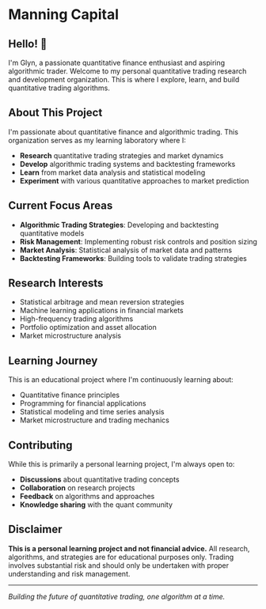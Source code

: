 # Manning Capital

## Hello! 👋

I'm Glyn, a passionate quantitative finance enthusiast and aspiring algorithmic trader. Welcome to my personal quantitative trading research and development organization. This is where I explore, learn, and build quantitative trading algorithms.

## About This Project

I'm passionate about quantitative finance and algorithmic trading. This organization serves as my learning laboratory where I:

- **Research** quantitative trading strategies and market dynamics
- **Develop** algorithmic trading systems and backtesting frameworks
- **Learn** from market data analysis and statistical modeling
- **Experiment** with various quantitative approaches to market prediction

## Current Focus Areas

- **Algorithmic Trading Strategies**: Developing and backtesting quantitative models
- **Risk Management**: Implementing robust risk controls and position sizing
- **Market Analysis**: Statistical analysis of market data and patterns
- **Backtesting Frameworks**: Building tools to validate trading strategies

## Research Interests

- Statistical arbitrage and mean reversion strategies
- Machine learning applications in financial markets
- High-frequency trading algorithms
- Portfolio optimization and asset allocation
- Market microstructure analysis

## Learning Journey

This is an educational project where I'm continuously learning about:
- Quantitative finance principles
- Programming for financial applications
- Statistical modeling and time series analysis
- Market microstructure and trading mechanics

## Contributing

While this is primarily a personal learning project, I'm always open to:
- **Discussions** about quantitative trading concepts
- **Collaboration** on research projects
- **Feedback** on algorithms and approaches
- **Knowledge sharing** with the quant community

## Disclaimer

**This is a personal learning project and not financial advice.** All research, algorithms, and strategies are for educational purposes only. Trading involves substantial risk and should only be undertaken with proper understanding and risk management.

---

*Building the future of quantitative trading, one algorithm at a time.*
